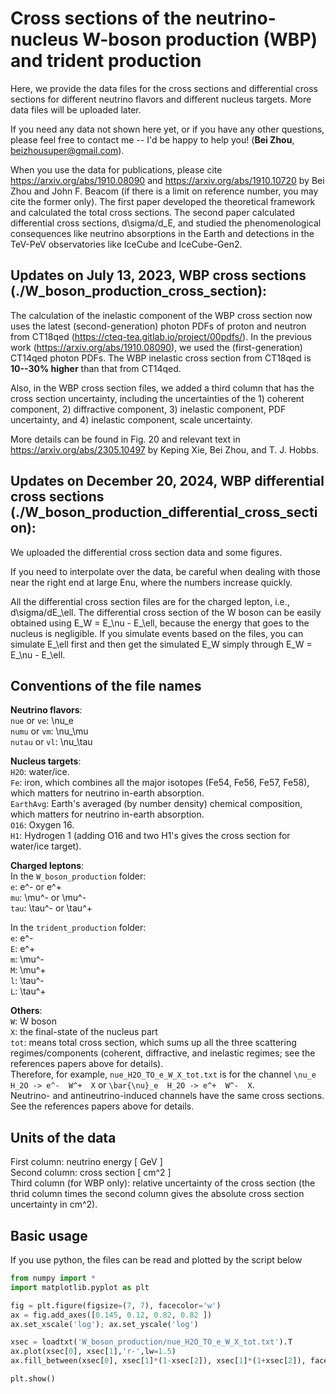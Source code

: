 # Cross sections of the neutrino-nucleus W-boson production (WBP) and trident production

Here, we provide the data files for the cross sections and differential cross sections for different neutrino flavors and different nucleus targets. More data files will be uploaded later.

If you need any data not shown here yet, or if you have any other questions, please feel free to contact me -- I'd be happy to help you!
    (**Bei Zhou**, beizhousuper@gmail.com).  

When you use the data for publications, please cite https://arxiv.org/abs/1910.08090 and https://arxiv.org/abs/1910.10720 by Bei Zhou and John F. Beacom (if there is a limit on reference number, you may cite the former only). 
The first paper developed the theoretical framework and calculated the total cross sections. The second paper calculated differential cross sections, d\sigma/d_E, and studied the phenomenological consequences like neutrino absorptions in the Earth and detections in the TeV-PeV observatories like IceCube and IceCube-Gen2.

## Updates on July 13, 2023, WBP cross sections (./W_boson_production_cross_section):
The calculation of the inelastic component of the WBP cross section now uses the latest (second-generation) photon PDFs of proton and neutron from CT18qed (https://cteq-tea.gitlab.io/project/00pdfs/).  In the previous work (https://arxiv.org/abs/1910.08090), we used the (first-generation) CT14qed photon PDFs. The WBP inelastic cross section from CT18qed is **10--30% higher** than that from CT14qed.

Also, in the WBP cross section files, we added a third column that has the cross section uncertainty, including the uncertainties of the 1) coherent component, 2) diffractive component, 3) inelastic component, PDF uncertainty, and 4) inelastic component, scale uncertainty.

More details can be found in Fig. 20 and relevant text in https://arxiv.org/abs/2305.10497 by Keping Xie, Bei Zhou, and T. J. Hobbs.

## Updates on December 20, 2024, WBP differential cross sections (./W_boson_production_differential_cross_section):
We uploaded the differential cross section data and some figures. 

If you need to interpolate over the data, be careful when dealing with those near the right end at large Enu, where the numbers increase quickly.

All the differential cross section files are for the charged lepton, i.e., d\sigma/dE_\ell. The differential cross section of the W boson can be easily obtained using E_W = E_\nu - E_\ell, because the energy that goes to the nucleus is negligible.  If you simulate events based on the files, you can simulate E_\ell first and then get the simulated E_W simply through E_W = E_\nu - E_\ell. 


## Conventions of the file names

**Neutrino flavors**:  
``nue`` or ``ve``: \nu_e  
``numu`` or ``vm``: \nu_\mu  
``nutau`` or ``vl``: \nu_\tau  

**Nucleus targets**:  
``H2O``: water/ice.  
``Fe``: iron, which combines all the major isotopes (Fe54, Fe56, Fe57, Fe58), which matters for neutrino in-earth absorption.  
``EarthAvg``: Earth's averaged (by number density) chemical composition, which matters for neutrino in-earth absorption.  
``O16``: Oxygen 16.  
``H1``: Hydrogen 1 (adding O16 and two H1's gives the cross section for water/ice target).  

**Charged leptons**:  
In the ``W_boson_production`` folder:  
``e``: e^- or e^+  
``mu``: \mu^- or \mu^-  
``tau``: \tau^- or \tau^+     

In the ``trident_production`` folder:  
``e``: e^-  
``E``: e^+  
``m``: \mu^-  
``M``: \mu^+  
``l``: \tau^-  
``L``: \tau^+     

**Others**:  
``W``: W boson  
``X``: the final-state of the nucleus part    
``tot``: means total cross section, which sums up all the three scattering regimes/components (coherent, diffractive, and inelastic regimes; see the references papers above for details).  
Therefore, for example, ``nue_H2O_TO_e_W_X_tot.txt`` is for the channel ``\nu_e  H_2O -> e^-  W^+  X`` or ``\bar{\nu}_e  H_2O -> e^+  W^-  X``.  
Neutrino- and antineutrino-induced channels have the same cross sections. See the references papers above for details.  


## Units of the data
First column: neutrino energy  [ GeV ]  
Second column: cross section  [ cm^2 ]  
Third column (for WBP only): relative uncertainty of the cross section (the thrid column times the second column gives the absolute cross section uncertainty in cm^2).


## Basic usage

If you use python, the files can be read and plotted by the script below  
```python
from numpy import *
import matplotlib.pyplot as plt

fig = plt.figure(figsize=(7, 7), facecolor='w')
ax = fig.add_axes([0.145, 0.12, 0.82, 0.82 ])
ax.set_xscale('log'); ax.set_yscale('log')

xsec = loadtxt('W_boson_production/nue_H2O_TO_e_W_X_tot.txt').T
ax.plot(xsec[0], xsec[1],'r-',lw=1.5)
ax.fill_between(xsec[0], xsec[1]*(1-xsec[2]), xsec[1]*(1+xsec[2]), facecolor='r', alpha=0.3)

plt.show()
```
